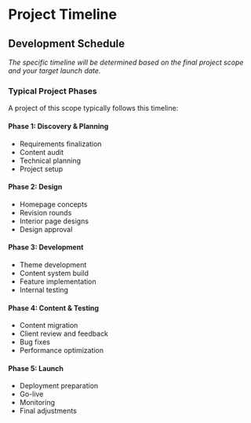 # Project Timeline

## Development Schedule

_The specific timeline will be determined based on the final project scope and your target launch date._

### Typical Project Phases

A project of this scope typically follows this timeline:

#### Phase 1: Discovery & Planning

-   Requirements finalization
-   Content audit
-   Technical planning
-   Project setup

#### Phase 2: Design

-   Homepage concepts
-   Revision rounds
-   Interior page designs
-   Design approval

#### Phase 3: Development

-   Theme development
-   Content system build
-   Feature implementation
-   Internal testing

#### Phase 4: Content & Testing

-   Content migration
-   Client review and feedback
-   Bug fixes
-   Performance optimization

#### Phase 5: Launch

-   Deployment preparation
-   Go-live
-   Monitoring
-   Final adjustments
